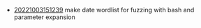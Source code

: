 - [20221003151239](/zet/20221003151239/README.md) make date wordlist for fuzzing with bash and parameter expansion
